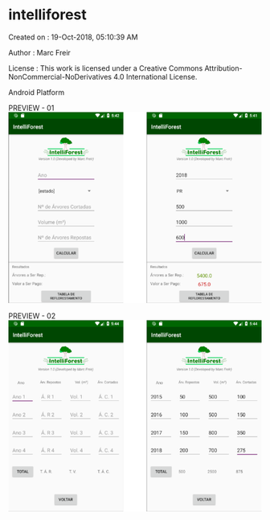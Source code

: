 # intelliforest

Created on : 19-Oct-2018, 05:10:39 AM

Author : Marc Freir

License : This work is licensed under a Creative Commons Attribution-NonCommercial-NoDerivatives 4.0 International License.

Android Platform



PREVIEW - 01
![alt text](https://github.com/marcfreir/intelliforest/blob/master/_PREVIEW/IMAGES_INTELLIFOREST_APP_1_AND_2.png)

PREVIEW - 02
![alt text](https://github.com/marcfreir/intelliforest/blob/master/_PREVIEW/IMAGE_INTELLIFOREST_APP_3_AND_4.png)
